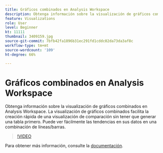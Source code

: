 ```yaml
---
title: Gráficos combinados en Analysis Workspace
description: Obtenga información sobre la visualización de gráficos combinados en Analysis Workspace. La visualización de gráficos combinados facilita la creación rápida de una visualización de comparación sin tener que generar una tabla primero. Puede ver fácilmente las tendencias en sus datos en una combinación de líneas/barras.
feature: Visualizations
role: User
level: Beginner
kt: 11111
thumbnail: 3409159.jpg
source-git-commit: 7bfb42fa1896b31ec291fd1cddc02da73da3af8c
workflow-type: tm+mt
source-wordcount: '109'
ht-degree: 66%

---
```



# Gráficos combinados en Analysis Workspace

Obtenga información sobre la visualización de gráficos combinados en Analysis Workspace. La visualización de gráficos combinados facilita la creación rápida de una visualización de comparación sin tener que generar una tabla primero. Puede ver fácilmente las tendencias en sus datos en una combinación de líneas/barras.

>[!VIDEO](https://video.tv.adobe.com/v/3409159/?quality=12&learn=on)

Para obtener más información, consulte la [documentación](https://experienceleague.adobe.com/docs/analytics/analyze/analysis-workspace/visualizations/combo-charts.html).
